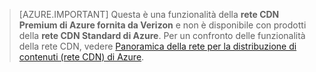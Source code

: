 > [AZURE.IMPORTANT] Questa è una funzionalità della **rete CDN Premium di Azure fornita da Verizon** e non è disponibile con prodotti della **rete CDN Standard di Azure**. Per un confronto delle funzionalità della rete CDN, vedere [Panoramica della rete per la distribuzione di contenuti (rete CDN) di Azure](cdn-overview.md#azure-cdn-features).
